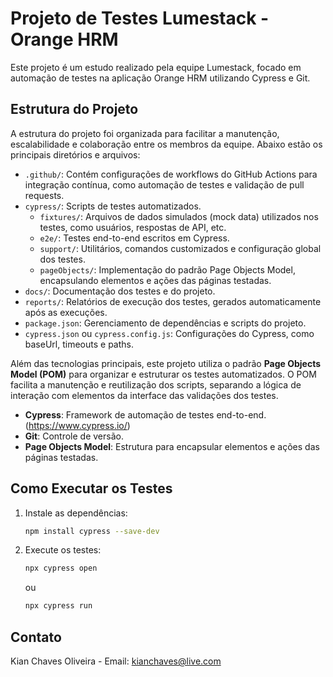 # Projeto de Testes Lumestack - Orange HRM

Este projeto é um estudo realizado pela equipe Lumestack, focado em automação de testes na aplicação Orange HRM utilizando Cypress e Git.

## Estrutura do Projeto

A estrutura do projeto foi organizada para facilitar a manutenção, escalabilidade e colaboração entre os membros da equipe. Abaixo estão os principais diretórios e arquivos:

- `.github/`: Contém configurações de workflows do GitHub Actions para integração contínua, como automação de testes e validação de pull requests.
- `cypress/`: Scripts de testes automatizados.
  - `fixtures/`: Arquivos de dados simulados (mock data) utilizados nos testes, como usuários, respostas de API, etc.
  - `e2e/`: Testes end-to-end escritos em Cypress.
  - `support/`: Utilitários, comandos customizados e configuração global dos testes.
  - `pageObjects/`: Implementação do padrão Page Objects Model, encapsulando elementos e ações das páginas testadas.
- `docs/`: Documentação dos testes e do projeto.
- `reports/`: Relatórios de execução dos testes, gerados automaticamente após as execuções.
- `package.json`: Gerenciamento de dependências e scripts do projeto.
- `cypress.json` ou `cypress.config.js`: Configurações do Cypress, como baseUrl, timeouts e paths.

Além das tecnologias principais, este projeto utiliza o padrão **Page Objects Model (POM)** para organizar e estruturar os testes automatizados. O POM facilita a manutenção e reutilização dos scripts, separando a lógica de interação com elementos da interface das validações dos testes.

- **Cypress**: Framework de automação de testes end-to-end. (https://www.cypress.io/)
- **Git**: Controle de versão.
- **Page Objects Model**: Estrutura para encapsular elementos e ações das páginas testadas.

## Como Executar os Testes

1. Instale as dependências:
   ```bash
   npm install cypress --save-dev
   ```
2. Execute os testes:
   ```bash
   npx cypress open
   ```
   ou
   ```bash
   npx cypress run
   ```

## Contato

Kian Chaves Oliveira - Email: kianchaves@live.com
